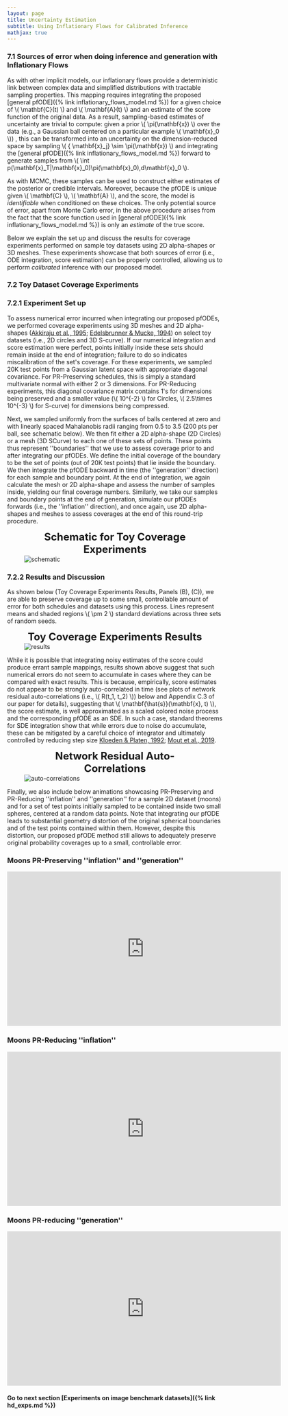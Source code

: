 ```yaml
---
layout: page
title: Uncertainty Estimation
subtitle: Using Inflationary Flows for Calibrated Inference 
mathjax: true
---
```


### 7.1 Sources of error when doing inference and generation with Inflationary Flows 

As with other implicit models, our inflationary flows provide a deterministic link between complex data and 
simplified distributions with tractable sampling properties. This mapping requires integrating the proposed 
[general pfODE]({% link inflationary_flows_model.md %}) for a given choice of \\( \mathbf{C}(t) \\) and 
\\( \mathbf{A}(t) \\) and an estimate of the score function of the original data. As a result, sampling-based estimates of 
uncertainty are trivial to compute: given a prior \\( \pi(\mathbf{x}) \\)  over the data (e.g., a Gaussian ball centered on 
a particular example \\( \mathbf{x}_0 \\)) , this can be transformed into an uncertainty on the dimension-reduced space by sampling 
\\( \{ \mathbf{x}_j\} \sim \pi(\mathbf{x}) \\) and integrating the  [general pfODE]({% link inflationary_flows_model.md %}) 
forward to generate samples from \\( \int p(\mathbf{x}_T|\mathbf{x}_0)\pi(\mathbf{x}_0)\,d\mathbf{x}_0 \\). 

As with MCMC, these samples can be used to construct either estimates of the posterior or credible intervals. Moreover, 
because the pfODE is unique given \\( \mathbf{C} \\), \\( \mathbf{A} \\), and the score, the model is <em>identifiable</em> 
when conditioned on these choices. The only potential source of error, apart from Monte Carlo error, in the above procedure
arises from the fact that the score function used in [general pfODE]({% link inflationary_flows_model.md %}) is 
only an <em>estimate</em> of the true score. 

Below we explain the set up and discuss the results for coverage experiments performed on sample
toy datasets using 2D alpha-shapes or 3D meshes. These experiments showcase that both sources of error (i.e., ODE integration, score estimation) can be properly controlled, 
allowing us to perform <em> calibrated </em> inference with our proposed model.

### 7.2 Toy Dataset Coverage Experiments 

### 7.2.1 Experiment Set up 
To assess numerical error incurred when integrating our proposed pfODEs, we performed coverage experiments using 3D meshes 
and 2D alpha-shapes ([Akkiraju et al., 1995](http://wcl.cs.rpi.edu/papers/b11.pdf); [Edelsbrunner & Mucke, 1994](https://dl.acm.org/doi/pdf/10.1145/174462.156635)) 
on select toy datasets (i.e., 2D circles and 3D S-curve). If our numerical integration and score estimation were perfect, 
points initially inside these sets should remain inside at the end of 
integration; failure to do so indicates miscalibration of the set's coverage. For these experiments, 
we sampled 20K test points from a Gaussian latent space with appropriate diagonal covariance. For PR-Preserving schedules, 
this is simply a standard multivariate normal with either 2 or 3 dimensions. For PR-Reducing experiments, this diagonal covariance 
matrix contains 1's for dimensions being preserved and a smaller value (\\( 10^{-2} \\) for Circles, \\( 2.5\times 10^{-3} \\) 
for S-curve) for dimensions being compressed. 

Next, we sampled uniformly from the surfaces of balls centered at zero and with linearly spaced Mahalanobis radii ranging 
from 0.5 to 3.5 (200 pts per ball, see schematic below). We then fit either a 2D alpha-shape (2D Circles) or a mesh (3D SCurve) to each one of 
these sets of points. These points thus represent ''boundaries'' that we use to assess coverage prior to and after 
integrating our pfODEs. We define the initial coverage of the boundary to be the set of points (out of 20K test points) 
that lie inside the boundary. We then integrate the pfODE backward in time (the ''generation'' direction) for each sample and 
boundary point. At the end of integration, we again calculate the mesh or 2D alpha-shape and assess the number of samples inside, 
yielding our final coverage numbers. Similarly, we take our samples and boundary points at the end of generation, 
simulate our pfODEs forwards (i.e., the ''inflation'' direction), and once again, use 2D alpha-shapes and meshes to 
assess coverages at the end of this round-trip procedure. 

<figure>
    <figcaption><strong><center><font size="+2.5">Schematic for Toy Coverage Experiments</font></center></strong></figcaption>
    <img src="https://sites.duke.edu/ifsprojectassets/files/2024/07/Toy_Mesh_Exp_Schematic.jpeg" alt="schematic">
</figure>  



### 7.2.2 Results and Discussion 

As shown below (Toy Coverage Experiments Results, Panels (B), (C)), we are able to preserve coverage up to some small,
controllable amount of error for both schedules and datasets using this process. Lines represent means and shaded regions \\( \pm 2 \\) standard
deviations across three sets of random seeds.


<figure>
    <figcaption><strong><center><font size="+2.5">Toy Coverage Experiments Results</font></center></strong></figcaption>
    <img src="https://sites.duke.edu/ifsprojectassets/files/2024/07/Toy_Mesh_Exp_Results.jpeg" alt="results">
</figure>  


While it is possible that integrating noisy estimates of the score could produce errant sample mappings, results shown above suggest that such numerical 
errors do not seem to accumulate in cases where they can be compared with exact results. This is because, empirically, score estimates do not appear to be 
strongly auto-correlated in time (see plots of network residual auto-correlations (i.e., \\( R(t_1, t_2) \\)) below and Appendix C.3 of our paper for details), suggesting that \\( \mathbf{\hat{s}}(\mathbf{x}, t) \\), 
the score estimate, is well approximated as a scaled colored noise process and the corresponding pfODE as an SDE. In such a case, 
standard theorems for SDE integration show that while errors due to noise do accumulate, these can be mitigated by a careful choice 
of integrator and ultimately controlled by reducing step size 
[Kloeden & Platen, 1992](https://link.springer.com/book/10.1007/978-3-662-12616-5); [Mout et al., 2019](https://arxiv.org/pdf/1907.11331). 


<figure>
    <figcaption><strong><center><font size="+2.5">Network Residual Auto-Correlations</font></center></strong></figcaption>
    <img src="https://sites.duke.edu/ifsprojectassets/files/2024/07/Network_ACs.jpeg" alt="auto-correlations">
</figure>  



Finally, we also include below animations showcasing PR-Preserving and PR-Reducing ''inflation'' and ''generation'' for a sample 2D dataset (moons) 
and for a set of test points initially sampled to be contained inside two small spheres, centered at a random data points.  Note that integrating our pfODE 
leads to substantial geometry distortion of the original spherical boundaries and of the test points contained within them. However, despite this distortion, 
our proposed pfODE method still allows to adequately preserve original probability coverages up to a small, controllable error. 

### Moons PR-Preserving ''inflation'' and ''generation'' 

<center><iframe height="360" width="640" src="https://warpwire.duke.edu/w/GV4IAA/" frameborder="0" scrolling="0" allow="autoplay *; encrypted-media *; fullscreen *; picture-in-picture *;" allowfullscreen></iframe></center>

<!---<p><video muted autoplay controls loop="loop" width="768" height="512" >
  <source src="/assets/videos/moons_prp_melt_gen_cluster_distortion.mp4" type="video/mp4">
</video></p>--->

### Moons PR-Reducing ''inflation''

<center><iframe height="360" width="640" src="https://warpwire.duke.edu/w/HV4IAA/" frameborder="0" scrolling="0" allow="autoplay *; encrypted-media *; fullscreen *; picture-in-picture *;" allowfullscreen></iframe></center>

<!---<p><video muted autoplay controls loop="loop" width="768" height="512" >
  <source src="/assets/videos/moons_prr_melt_cluster_distortion.mp4" type="video/mp4">
</video></p>--->

### Moons PR-reducing ''generation''

<center><iframe height="360" width="640" src="https://warpwire.duke.edu/w/G14IAA/" frameborder="0" scrolling="0" allow="autoplay *; encrypted-media *; fullscreen *; picture-in-picture *;" allowfullscreen></iframe></center>

<!---<p><video muted autoplay controls loop="loop" width="768" height="512" >
  <source src="/assets/videos/moons_prr_gen_cluster_distortion.mp4" type="video/mp4">
</video></p>--->

#### Go to next section [Experiments on image benchmark datasets]({% link hd_exps.md %})


